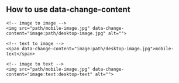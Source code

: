 How to use data-change-content
-------------------------------
    <!-- image to image -->
    <img src="path/mobile-image.jpg" data-change-content="image:path/desktop-image.jpg" alt="">

    <!-- text to image -->
    <span data-change-content="image:path/desktop-image.jpg">mobile-text</span>

    <!-- image to text -->
    <img src="path/mobile-image.jpg" data-change-content="image:text:desktop-text" alt="">
